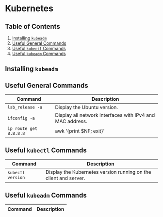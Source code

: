 # Kubernetes

## Table of Contents

1. [Installing `kubeadm`](#installing-kubeadm)
2. [Useful General Commands](#useful-general-commands)
3. [Useful `kubectl` Commands](#useful-kubectl-commands)
4. [Useful `kubeadm` Commands](#useful-kubeadm-commands)

<a name="installing-kubeadm"/></a>
## Installing `kubeadm`


<a name="useful-general-commands"/></a>
## Useful General Commands

| Command | Description |
| --- | --- |
| `lsb_release -a` | Display the Ubuntu version. |
| `ifconfig -a` | Display all network interfaces with IPv4 and MAC address. |
| <code>ip route get 8.8.8.8 | awk '{print $NF; exit}'</code> | Display IP address that is currently used for Internet connections. |

<a name="useful-kubectl-commands"/></a>
## Useful `kubectl` Commands

| Command | Description |
| --- | --- |
| `kubectl version` | Display the Kubernetes version running on the client and server. |

<a name="useful-kubeadm-commands"/></a>
## Useful `kubeadm` Commands

| Command | Description |
| --- | --- |
